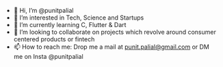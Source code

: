 - 👋 Hi, I’m @punitpalial
- 👀 I’m interested in Tech, Science and Startups
- 🌱 I’m currently learning C, Flutter & Dart
- 💞️ I’m looking to collaborate on projects which revolve around consumer centered products or fintech
- 📫 How to reach me: Drop me a mail at punit.palial@gmail.com or DM me on Insta @punitpalial

<!---
punitpalial/punitpalial is a ✨ special ✨ repository because its `README.md` (this file) appears on your GitHub profile.
You can click the Preview link to take a look at your changes.
--->
